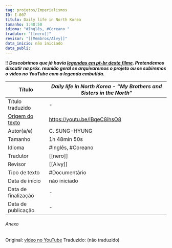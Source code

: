 ```yaml
---
tag: projetos/Imperialismos
ID: I-007
titulo: Daily life in North Korea
tamanho: 1:48:50
idioma: "#Inglês, #Coreano " 
tradutor: "[[nero]]"
revisor: "[[Membros/Alvy]]"
data_inicio: não iniciado
data_publi: 
---
```

!! ***Descobrimos que já havia [legendas em pt-br deste filme](https://www.opensubtitles.org/en/subtitles/9216116/my-brothers-and-sisters-in-the-north-pb). Pretendemos discutir na próx. reunião geral se arquivaremos o projeto ou se subiremos o vídeo no YouTube com a legenda embutida.***

|  Título            |_Daily life in North Korea - “My Brothers and Sisters in the North”_|
| ------------------ | ------------------------------------------------------------------ |
| Título traduzido   |-|
| [Origem do texto](https://www.youtube.com/watch?v=IBqeC8ihsO8)  | https://youtu.be/IBqeC8ihsO8                                       |
| Autor(a/e)         | C. SUNG-HYUNG                                                      |
| Tamanho            | 1h 48min 50s                                                            |
| Idioma             | #Inglês, #Coreano                                                  |
| Tradutor           | [[nero]]                                                               |
| Revisor            | [[Alvy]]                                                           |
| Tipo de texto      | #Documentário                                                       |
| Data de início     |não iniciado|
| Data de finalização|-|
| Data de publicação |-|

###### Anexo
Original: [vídeo no YouTube](https://www.youtube.com/watch?v=IBqeC8ihsO8)
Traduzido: (não traduzido)